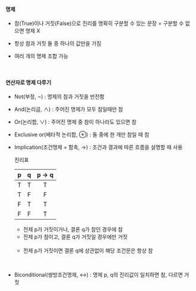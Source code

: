 #### 명제

- 참(True)이나 거짓(False)으로 진리를 명확히 구분할 수 있는 문장 
  = 구분할 수 없으면 명제 X

- 항상 참과 거짓 둘 중 하나의 값만을 가짐

- 여러 개의 명제 조합 가능

<br>

#### 연산자로 명제 다루기

- Not(부정, ¬) : 명제의 참과 거짓을 반전함

- And(논리곱, ∧) : 주어진 명제가 모두 참일때만 참

- Or(논리합, ∨) :  주어진 명제 중 참이 하나라도 있으면 참

- Exclusive or(배타적 논리합, ⊕) : 둘 중에 한 개만 참일 때 참

- Implication(조건명제 = 함축, →) : 조건과 결과에 따른 흐름을 설명할 때 사용

  진리표

  |  p   |  q   | p → q |
  | :--: | :--: | :---: |
  |  T   |  T   |   T   |
  |  T   |  F   |   F   |
  |  F   |  T   |   T   |
  |  F   |  F   |   T   |

  - 전제 p가 거짓이거나, 결론 q가 참인 경우에 참
  - 전제 p가 참이고, 결론 q가 거짓일 경우에만 거짓
  <br>

  - 전제 p가 거짓이면 결론 q에 상관없이 해당 조건문은 항상 참
 <br>
  
- Biconditional(쌍방조건명제, ↔) : 명제 p, q의 진리값이 일치하면 참, 다르면 거짓

